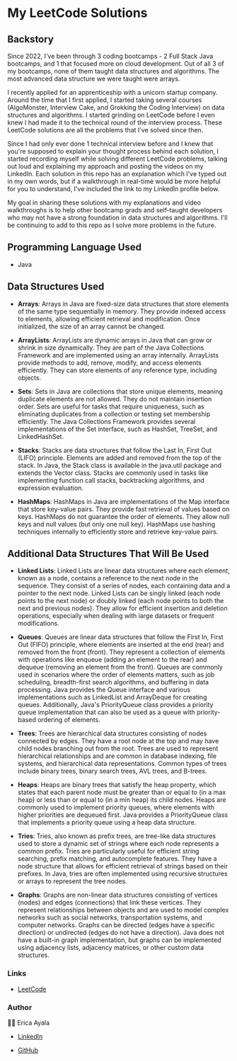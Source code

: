 # My LeetCode Solutions 


## Backstory  
Since 2022, I've been through 3 coding bootcamps - 2 Full Stack Java bootcamps, and 1 that focused more on cloud development. Out of all 3 of my bootcamps, none of them taught data structures and algorithms. The most advanced data structure we were taught were arrays. 

I recently applied for an apprenticeship with a unicorn startup company. Around the time that I first applied, I started taking several courses (AlgoMonster, Interview Cake, and Grokking the Coding Interview) on data structures and algorithms. I started grinding on LeetCode before I even knew I had made it to the technical round of the interview process. These LeetCode solutions are all the problems that I've solved since then. 

Since I had only ever done 1 technical interview before and I knew that you're supposed to explain your thought process behind each solution, I started recording myself while solving different LeetCode problems, talking out loud and explaining my approach and posting the videos on my LinkedIn. Each solution in this repo has an explanation which I've typed out in my own words, but if a walkthrough in real-time would be more helpful for you to understand, I've included the link to my LinkedIn profile below. 

My goal in sharing these solutions with my explanations and video walkthroughs is to help other bootcamp grads and self-taught developers who may not have a strong foundation in data structures and algorithms. I'll be continuing to add to this repo as I solve more problems in the future. 




## Programming Language Used 

* Java 



## Data Structures Used 

* <b>Arrays</b>: Arrays in Java are fixed-size data structures that store elements of the same type sequentially in memory. They provide indexed access to elements, allowing efficient retrieval and modification. Once initialized, the size of an array cannot be changed.

* <b>ArrayLists</b>: ArrayLists are dynamic arrays in Java that can grow or shrink in size dynamically. They are part of the Java Collections Framework and are implemented using an array internally. ArrayLists provide methods to add, remove, modify, and access elements efficiently. They can store elements of any reference type, including objects.

* <b>Sets</b>: Sets in Java are collections that store unique elements, meaning duplicate elements are not allowed. They do not maintain insertion order. Sets are useful for tasks that require uniqueness, such as eliminating duplicates from a collection or testing set membership efficiently. The Java Collections Framework provides several implementations of the Set interface, such as HashSet, TreeSet, and LinkedHashSet.

* <b>Stacks</b>: Stacks are data structures that follow the Last In, First Out (LIFO) principle. Elements are added and removed from the top of the stack. In Java, the Stack class is available in the java.util package and extends the Vector class. Stacks are commonly used in tasks like implementing function call stacks, backtracking algorithms, and expression evaluation.

* <b>HashMaps</b>: HashMaps in Java are implementations of the Map interface that store key-value pairs. They provide fast retrieval of values based on keys. HashMaps do not guarantee the order of elements. They allow null keys and null values (but only one null key). HashMaps use hashing techniques internally to efficiently store and retrieve key-value pairs.


## Additional Data Structures That Will Be Used 

* <b>Linked Lists</b>: Linked Lists are linear data structures where each element, known as a node, contains a reference to the next node in the sequence. They consist of a series of nodes, each containing data and a pointer to the next node. Linked Lists can be singly linked (each node points to the next node) or doubly linked (each node points to both the next and previous nodes). They allow for efficient insertion and deletion operations, especially when dealing with large datasets or frequent modifications.

* <b>Queues</b>: Queues are linear data structures that follow the First In, First Out (FIFO) principle, where elements are inserted at the end (rear) and removed from the front (front). They represent a collection of elements with operations like enqueue (adding an element to the rear) and dequeue (removing an element from the front). Queues are commonly used in scenarios where the order of elements matters, such as job scheduling, breadth-first search algorithms, and buffering in data processing. Java provides the Queue interface and various implementations such as LinkedList and ArrayDeque for creating queues. Additionally, Java's PriorityQueue class provides a priority queue implementation that can also be used as a queue with priority-based ordering of elements. 

* <b>Trees</b>: Trees are hierarchical data structures consisting of nodes connected by edges. They have a root node at the top and may have child nodes branching out from the root. Trees are used to represent hierarchical relationships and are common in database indexing, file systems, and hierarchical data representations. Common types of trees include binary trees, binary search trees, AVL trees, and B-trees. 

* <b>Heaps</b>: Heaps are binary trees that satisfy the heap property, which states that each parent node must be greater than or equal to (in a max heap) or less than or equal to (in a min heap) its child nodes. Heaps are commonly used to implement priority queues, where elements with higher priorities are dequeued first. Java provides a PriorityQueue class that implements a priority queue using a heap data structure.

* <b>Tries</b>: Tries, also known as prefix trees, are tree-like data structures used to store a dynamic set of strings where each node represents a common prefix. Tries are particularly useful for efficient string searching, prefix matching, and autocomplete features. They have a node structure that allows for efficient retrieval of strings based on their prefixes. In Java, tries are often implemented using recursive structures or arrays to represent the tree nodes.

* <b>Graphs</b>: Graphs are non-linear data structures consisting of vertices (nodes) and edges (connections) that link these vertices. They represent relationships between objects and are used to model complex networks such as social networks, transportation systems, and computer networks. Graphs can be directed (edges have a specific direction) or undirected (edges do not have a direction). Java does not have a built-in graph implementation, but graphs can be implemented using adjacency lists, adjacency matrices, or other custom data structures. 




### Links

* [LeetCode](https://www.leetcode.com)




### Author

:woman_technologist: Erica Ayala

* [LinkedIn](https://www.linkedin.com/in/ayalavirtual)

* [GitHub](https://www.github.com/AyalaVirtual) 



